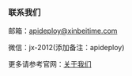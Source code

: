 ### 联系我们

邮箱：apideploy@xinbeitime.com

微信：jx-2012(添加备注：apideploy)



更多请参考官网：[关于我们](https://www.apideploy.cn/pages/contact.html)

